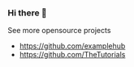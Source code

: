 ### Hi there 👋

See more opensource projects
* https://github.com/examplehub
* https://github.com/TheTutorials


